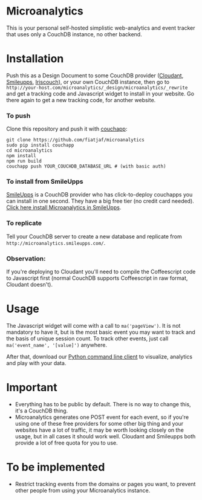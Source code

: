 # Microanalytics

This is your personal self-hosted simplistic web-analytics and event tracker that uses only a CouchDB instance, no other backend.

# Installation

Push this as a Design Document to some CouchDB provider ([Cloudant](https://cloudant.com/), [Smileupps](https://www.smileupps.com/), [Iriscouch](https://www.iriscouch.com/)), or your own CouchDB instance, then go to `http://your-host.com/microanalytics/_design/microanalytics/_rewrite` and get a tracking code and Javascript widget to install in your website. Go there again to get a new tracking code, for another website.

### To push

Clone this repository and push it with [couchapp](https://github.com/couchapp/couchapp):

```
git clone https://github.com/fiatjaf/microanalytics
sudo pip install couchapp
cd microanalytics
npm install
npm run build
couchapp push YOUR_COUCHDB_DATABASE_URL # (with basic auth)
```

### To install from SmileUpps

[SmileUpps](https://www.smileupps.com/) is a CouchDB provider who has click-to-deploy couchapps you can install in one second. They have a big free tier (no credit card needed). [Click here install Microanalytics in SmileUpps](https://www.smileupps.com/store/apps/microanalytics).

### To replicate

Tell your CouchDB server to create a new database and replicate from `http://microanalytics.smileupps.com/`.

### Observation:

If you're deploying to Cloudant you'll need to compile the Coffeescript code to Javascript first (normal CouchDB supports Coffeescript in raw format, Cloudant doesn't).

# Usage

The Javascript widget will come with a call to `ma('pageView')`. It is not mandatory to have it, but is the most basic event you may want to track and the basis of unique session count. To track other events, just call `ma('event_name', '[value]')` anywhere.

After that, download our [Python command line client](https://github.com/fiatjaf/microanalytics-cli) to visualize, analytics and play with your data.

# Important

* Everything has to be public by default. There is no way to change this, it's a CouchDB thing.
* Microanalytics generates one POST event for each event, so if you're using one of these free providers for some other big thing and your websites have a lot of traffic, it may be worth looking closely on the usage, but in all cases it should work well. Cloudant and Smileupps both provide a lot of free quota for you to use.

# To be implemented

* Restrict tracking events from the domains or pages you want, to prevent other people from using your Microanalytics instance.
